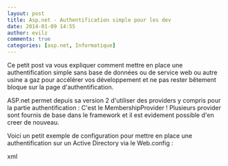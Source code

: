 ```yaml
---
layout: post
title: Asp.net - Authentification simple pour les dev
date: 2014-01-09 14:55
author: evilz
comments: true
categories: [asp.net, Informatique]
---
```

Ce petit post va vous expliquer comment mettre en place une authentification simple sans base de données ou de service web ou autre usine a gaz pour accélérer vos développement et ne pas rester bêtement bloque sur la page d'authentification.

ASP.net permet depuis sa version 2 d'utiliser des providers y compris pour la partie authentification :
C'est le MembershipProvider ! Plusieurs provider sont fournis de base dans le framework et il est evidement possible d'en creer de nouveau.

Voici un petit exemple de configuration pour mettre en place une authentification sur un Active Directory via le Web.config :

xml
<membership defaultProvider="AspNetActiveDirectoryMembershipProvider"
			type="System.Web.Security.ActiveDirectoryMembershipProvider, System.Web, Version=1.0.3600, Culture=neutral, PublicKeyToken=b03f5f7f11d50a3a"
connectionStringName="ADService"
connectionUsername="UserWithAppropriateRights"
connectionPassword="PasswordForUser" />